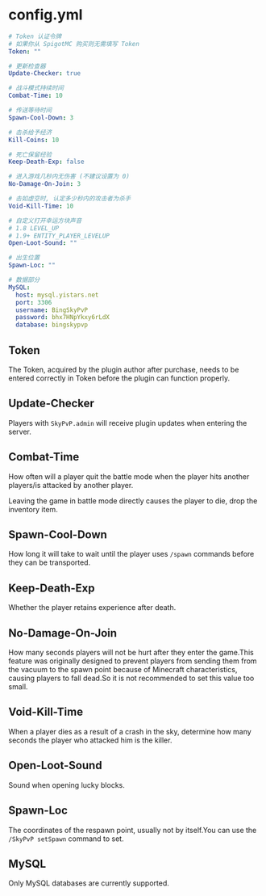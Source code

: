 # config.yml

```yaml
# Token 认证令牌
# 如果你从 SpigotMC 购买则无需填写 Token
Token: ""

# 更新检查器
Update-Checker: true

# 战斗模式持续时间
Combat-Time: 10

# 传送等待时间
Spawn-Cool-Down: 3

# 击杀给予经济
Kill-Coins: 10

# 死亡保留经验
Keep-Death-Exp: false

# 进入游戏几秒内无伤害 (不建议设置为 0)
No-Damage-On-Join: 3

# 击如虚空时, 认定多少秒内的攻击者为杀手
Void-Kill-Time: 10

# 自定义打开幸运方块声音
# 1.8 LEVEL_UP
# 1.9+ ENTITY_PLAYER_LEVELUP
Open-Loot-Sound: ""

# 出生位置
Spawn-Loc: ""

# 数据部分
MySQL:
  host: mysql.yistars.net
  port: 3306
  username: BingSkyPvP
  password: bhx7HNpYkxy6rLdX
  database: bingskypvp
```

## Token

The Token, acquired by the plugin author after purchase, needs to be entered correctly in Token before the plugin can function properly.

## Update-Checker

Players with `SkyPvP.admin` will receive plugin updates when entering the server.

## Combat-Time

How often will a player quit the battle mode when the player hits another players/is attacked by another player.

Leaving the game in battle mode directly causes the player to die, drop the inventory item.

## Spawn-Cool-Down

How long it will take to wait until the player uses `/spawn` commands before they can be transported.

## Keep-Death-Exp

Whether the player retains experience after death.

## No-Damage-On-Join

How many seconds players will not be hurt after they enter the game.This feature was originally designed to prevent players from sending them from the vacuum to the spawn point because of Minecraft characteristics, causing players to fall dead.So it is not recommended to set this value too small.

## Void-Kill-Time

When a player dies as a result of a crash in the sky, determine how many seconds the player who attacked him is the killer.

## Open-Loot-Sound

Sound when opening lucky blocks.

## Spawn-Loc

The coordinates of the respawn point, usually not by itself.You can use the `/SkyPvP setSpawn` command to set.

## MySQL

Only MySQL databases are currently supported.

